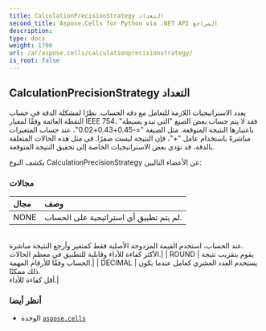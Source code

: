 ```yaml
---
title: CalculationPrecisionStrategy التعداد
second_title: Aspose.Cells for Python via .NET API المراجع
description:
type: docs
weight: 1790
url: /ar/aspose.cells/calculationprecisionstrategy/
is_root: false
---
```

##  CalculationPrecisionStrategy التعداد
يعدد الاستراتيجيات اللازمة للتعامل مع دقة الحساب.
نظرًا لمشكلة الدقة في حساب النقطة العائمة وفقًا لمعيار IEEE 754، فقد لا يتم حساب بعض الصيغ "التي تبدو بسيطة" باعتبارها النتيجة المتوقعة.
مثل الصيغة "=-0.45+0.43+0.02"، عند حساب المتغيرات مباشرةً باستخدام عامل "+"، فإن النتيجة ليست صفرًا. في مثل هذه الحالات المتعلقة بالدقة،
قد تؤدي بعض الاستراتيجيات الخاصة إلى تحقيق النتيجة المتوقعة.



يكشف النوع CalculationPrecisionStrategy عن الأعضاء التاليين:

###  مجالات
| مجال| وصف|
| :- | :- |
| NONE | لم يتم تطبيق أي استراتيجية على الحساب.<br/>عند الحساب، استخدم القيمة المزدوجة الأصلية فقط كمتغير وأرجع النتيجة مباشرة.<br/> الأكثر كفاءة للأداء وقابلية للتطبيق في معظم الحالات.|
| ROUND | يقوم بتقريب نتيجة الحساب وفقًا للأرقام المهمة.|
| DECIMAL | يستخدم العدد العشري كعامل عندما يكون ذلك ممكنًا.<br/> أقل كفاءة للأداء.|



###  أنظر أيضا
* الوحدة [`aspose.cells`](..)
